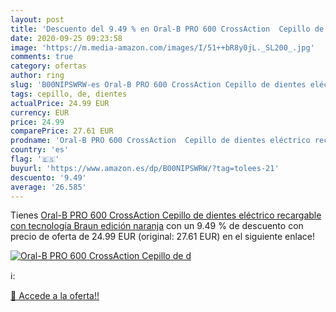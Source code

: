```yaml
---
layout: post
title: 'Descuento del 9.49 % en Oral-B PRO 600 CrossAction  Cepillo de d'
date: 2020-09-25 09:23:58
image: 'https://m.media-amazon.com/images/I/51++bR8y0jL._SL200_.jpg'
comments: true
category: ofertas
author: ring
slug: 'B00NIPSWRW-es Oral-B PRO 600 CrossAction Cepillo de dientes eléctrico...'
tags: cepillo, de, dientes
actualPrice: 24.99 EUR
currency: EUR
price: 24.99
comparePrice: 27.61 EUR
prodname: 'Oral-B PRO 600 CrossAction  Cepillo de dientes eléctrico recargable con tecnología Braun  edición naranja'
country: 'es'
flag: '🇪🇸'
buyurl: 'https://www.amazon.es/dp/B00NIPSWRW/?tag=tolees-21'
descuento: '9.49'
average: '26.585'
---
```


Tienes [Oral-B PRO 600 CrossAction  Cepillo de dientes eléctrico recargable con tecnología Braun  edición naranja](https://www.amazon.es/dp/B00NIPSWRW/?tag=tolees-21) con un 9.49 % de descuento con precio de oferta de 24.99 EUR (original: 27.61 EUR) en el siguiente enlace!

[![Oral-B PRO 600 CrossAction  Cepillo de d](https://m.media-amazon.com/images/I/51++bR8y0jL._SL200_.jpg)](https://www.amazon.es/dp/B00NIPSWRW/?tag=tolees-21)

ℹ️:


[🛒 Accede a la oferta!!](https://www.amazon.es/dp/B00NIPSWRW/?tag=tolees-21)
